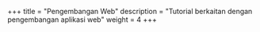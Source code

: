 +++
title = "Pengembangan Web"
description = "Tutorial berkaitan dengan pengembangan aplikasi web"
weight = 4
+++
